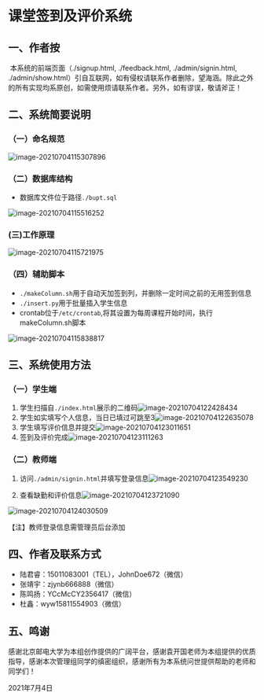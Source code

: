 # 课堂签到及评价系统

## 一、作者按

​			本系统的前端页面（./signup.html, ./feedback.html, ./admin/signin.html, ./admin/show.html）引自互联网，如有侵权请联系作者删除，望海涵。除此之外的所有实现均系原创，如需使用烦请联系作者。另外，如有谬误，敬请斧正！

## 二、系统简要说明

### （一）命名规范

![image-20210704115307896](C:/Users/672/AppData/Roaming/Typora/typora-user-images/image-20210704115307896.png)

### （二）数据库结构

-   数据库文件位于路径`./bupt.sql`

![image-20210704115516252](C:/Users/672/AppData/Roaming/Typora/typora-user-images/image-20210704115516252.png)

### (三)工作原理

![image-20210704115721975](C:/Users/672/AppData/Roaming/Typora/typora-user-images/image-20210704115721975.png)

### （四）辅助脚本

-   `./makeColumn.sh`用于自动天加签到列，并删除一定时间之前的无用签到信息
-   `./insert.py`用于批量插入学生信息
-   crontab位于`/etc/crontab`,将其设置为每周课程开始时间，执行makeColumn.sh脚本

![image-20210704115838817](C:/Users/672/AppData/Roaming/Typora/typora-user-images/image-20210704115838817.png)

## 三、系统使用方法

### （一）学生端

1.  学生扫描自`./index.html`展示的二维码![image-20210704122428434](C:/Users/672/AppData/Roaming/Typora/typora-user-images/image-20210704122428434.png)
2.  学生如实填写个人信息，当日已填过可跳至3![image-20210704122635078](C:/Users/672/AppData/Roaming/Typora/typora-user-images/image-20210704122635078.png)
3.   学生填写评价信息并提交![image-20210704123011651](C:/Users/672/AppData/Roaming/Typora/typora-user-images/image-20210704123011651.png)
4.  签到及评价完成![image-20210704123111263](C:/Users/672/AppData/Roaming/Typora/typora-user-images/image-20210704123111263.png)

### （二）教师端

1.  访问`./admin/signin.html`并填写登录信息![image-20210704123549230](C:/Users/672/AppData/Roaming/Typora/typora-user-images/image-20210704123549230.png)

2.  查看缺勤和评价信息![image-20210704123721090](C:/Users/672/AppData/Roaming/Typora/typora-user-images/image-20210704123721090.png)

![image-20210704124030509](image-20210704124030509.png)

【注】教师登录信息需管理员后台添加

## 四、作者及联系方式

-   陆君睿：15011083001（TEL），JohnDoe672（微信）
-   张靖宇：zjynb666888（微信）
-   陈鸣扬：YCcMcCY2356417（微信）
-   杜鑫：wyw15811554903（微信）

## 五、鸣谢

​			感谢北京邮电大学为本组创作提供的广阔平台，感谢袁开国老师为本组提供的优质指导，感谢本次管理组同学的缜密组织，感谢所有为本系统问世提供帮助的老师和同学们！



2021年7月4日

